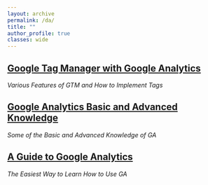 ```yaml
---
layout: archive
permalink: /da/
title: ""
author_profile: true
classes: wide
---
```


## [Google Tag Manager with Google Analytics](../_posts/2020-02-16-gtm.md)
*Various Features of GTM and How to Implement Tags*

## [Google Analytics Basic and Advanced Knowledge](../_posts/2020-02-15-gacertified.md)
*Some of the Basic and Advanced Knowledge of GA*

## [A Guide to Google Analytics](../_posts/2020-01-10-gganal.md)
*The Easiest Way to Learn How to Use GA*